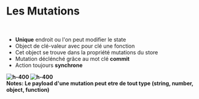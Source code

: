 <!-- .slide: class="sfeir-basic-slide" -->
# Les Mutations
<br>
<ul>
    <li><strong>Unique</strong> endroit ou l'on peut modifier le state</li>
    <li>Object de clé-valeur avec pour clé une fonction</li>
    <li>Cet object se trouve dans la propriété mutations du store</li>
    <li>Mutation déclénché grâce au mot clé <strong>commit</strong></li>
    <li>Action toujours <strong>synchrone</strong</li>
</ul>
<div>
    <img alt="h-400" src="assets/images/school/state-management/mutation.png">
    <img alt="h-400" src="assets/images/school/state-management/mutation_implementation.png">
</div>
Notes:
Le payload d'une mutation peut etre de tout type (string, number, object, function)